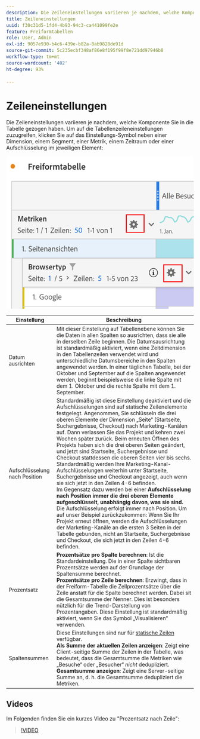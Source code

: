 ```yaml
---
description: Die Zeileneinstellungen variieren je nachdem, welche Komponente Sie in die Tabelle gezogen haben.
title: Zeileneinstellungen
uuid: f30c31d5-1fd4-4b93-94c3-ca441099fe2e
feature: Freiformtabellen
role: User, Admin
exl-id: 9057e930-b4c6-439e-b82a-8ab9828de91d
source-git-commit: 5c235ecbf348af86e8f195f99f8e721dd97946b8
workflow-type: tm+mt
source-wordcount: '402'
ht-degree: 93%

---
```


# Zeileneinstellungen

Die Zeileneinstellungen variieren je nachdem, welche Komponente Sie in die Tabelle gezogen haben. Um auf die Tabellenzeileneinstellungen zuzugreifen, klicken Sie auf das Einstellungs-Symbol neben einer Dimension, einem Segment, einer Metrik, einem Zeitraum oder einer Aufschlüsselung im jeweiligen Element:

![](assets/row-settings.png)

| Einstellung | Beschreibung |
|--- |--- |
| Datum ausrichten | Mit dieser Einstellung auf Tabellenebene können Sie die Daten in allen Spalten so ausrichten, dass sie alle in derselben Zeile beginnen. Die Datumsausrichtung ist standardmäßig aktiviert, wenn eine Zeitdimension in den Tabellenzeilen verwendet wird und unterschiedliche Datumsbereiche in den Spalten angewendet werden. In einer täglichen Tabelle, bei der Oktober und September auf die Spalten angewendet werden, beginnt beispielsweise die linke Spalte mit dem 1. Oktober und die rechte Spalte mit dem 1. September. |
| Aufschlüsselung nach Position | Standardmäßig ist diese Einstellung deaktiviert und die Aufschlüsselungen sind auf statische Zeilenelemente festgelegt. Angenommen, Sie schlüsseln die drei oberen Elemente der Dimension „Seite“ (Startseite, Suchergebnisse, Checkout) nach Marketing-Kanälen auf. Dann verlassen Sie das Projekt und kehren zwei Wochen später zurück. Beim erneuten Öffnen des Projekts haben sich die drei oberen Seiten geändert, und jetzt sind Startseite, Suchergebnisse und Checkout stattdessen die oberen Seiten vier bis sechs. Standardmäßig werden Ihre Marketing-Kanal-Aufschlüsselungen weiterhin unter Startseite, Suchergebnisse und Checkout angezeigt, auch wenn sie sich jetzt in den Zeilen 4-6 befinden. <br> Im Gegensatz dazu werden bei einer  **Aufschlüsselung nach Position immer die drei oberen Elemente aufgeschlüsselt, unabhängig davon, was sie sind.** Die Aufschlüsselung erfolgt immer nach Position. Um auf unser Beispiel zurückzukommen: Wenn Sie Ihr Projekt erneut öffnen, werden die Aufschlüsselungen der Marketing-Kanäle an die ersten 3 Seiten in der Tabelle gebunden, nicht an  Startseite, Suchergebnisse und Checkout, die sich jetzt in den Zeilen 4-6 befinden. |
| Prozentsatz | **Prozentsätze pro Spalte berechnen**: Ist die Standardeinstellung. Die in einer Spalte sichtbaren Prozentsätze werden auf der Grundlage der Spaltensumme berechnet. <br>**Prozentsätze pro Zeile berechnen**: Erzwingt, dass in der Freiform-Tabelle die Zellprozentsätze über die Zeile anstatt für die Spalte berechnet werden. Dabei sit die Gesamtsumme der Nenner. Dies ist besonders nützlich für die Trend-Darstellung von Prozentangaben. Diese Einstellung ist standardmäßig aktiviert, wenn Sie das Symbol „Visualisieren“ verwenden. |
| Spaltensummen | Diese Einstellungen sind nur für [statische Zeilen](manual-vs-dynamic-rows.md) verfügbar. <br> **Als Summe der aktuellen Zeilen anzeigen**: Zeigt eine Client-seitige Summe der Zeilen in der Tabelle, was bedeutet, dass die Gesamtsumme die Metriken wie „Besuche“ oder „Besucher“ *nicht* dedupliziert. <br> **Gesamtsumme anzeigen**: Zeigt eine Server-seitige Summe an, d. h. die Gesamtsumme dedupliziert die Metriken. |

## Videos

Im Folgenden finden Sie ein kurzes Video zu &quot;Prozentsatz nach Zeile&quot;:

>[!VIDEO](https://video.tv.adobe.com/v/23134/?quality=12)
